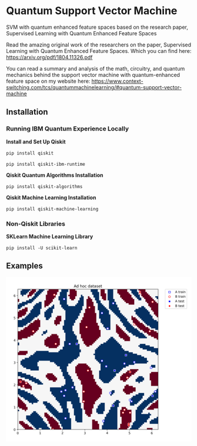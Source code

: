 # Quantum Support Vector Machine
SVM with quantum enhanced feature spaces based on the research paper, Supervised Learning with Quantum Enhanced Feature Spaces 

Read the amazing original work of the researchers on the paper, Supervised Learning with Quantum Enhanced Feature Spaces. Which you can find here: https://arxiv.org/pdf/1804.11326.pdf

You can read a summary and analysis of the math, circuitry, and quantum mechanics behind the support vector machine with quantum-enhanced feature space on my website here: https://www.context-switching.com/tcs/quantummachinelearning/#quantum-support-vector-machine

## Installation

### Running IBM Quantum Experience Locally

**Install and Set Up Qiskit**

```
pip install qiskit
```

```
pip install qiskit-ibm-runtime
```

**Qiskit Quantum Algorithms Installation**

```
pip install qiskit-algorithms
```

**Qiskit Machine Learning Installation**

```
pip install qiskit-machine-learning
```

### Non-Qiskit Libraries

**SKLearn Machine Learning Library**

```
pip install -U scikit-learn
```

## Examples

![Adhoc Dataset Test 1](\examples\img\adhoc_dataset-test1.png)

